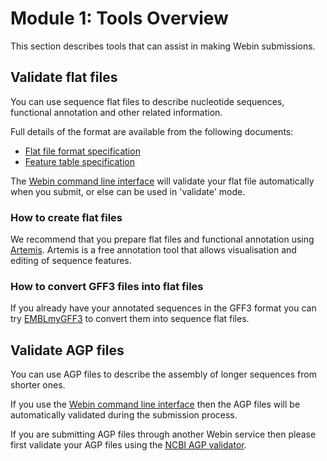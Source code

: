 # Module 1: Tools Overview

This section describes tools that can assist in making Webin submissions.

## Validate flat files

You can use sequence flat files to describe nucleotide sequences, functional annotation and other related information.

Full details of the format are available from the following documents:

* [Flat file format specification](<ftp://ftp.ebi.ac.uk/pub/databases/embl/doc/usrman.txt>)
* [Feature table specification](<http://www.insdc.org/documents/feature-table>)


The [Webin command line interface](general-guide/webin-cli.html) will validate your flat file automatically
when you submit, or else can be used in 'validate' mode.


### How to create flat files

We recommend that you prepare flat files and functional annotation using [Artemis](http://www.sanger.ac.uk/science/tools/artemis).
Artemis is a free annotation tool that allows visualisation and editing of sequence features.

### How to convert GFF3 files into flat files

If you already have your annotated sequences in the GFF3 format you can try [EMBLmyGFF3](https://github.com/NBISweden/EMBLmyGFF3)
to convert them into sequence flat files.

## Validate AGP files

You can use AGP files to describe the assembly of longer sequences from shorter ones.

If you use the [Webin command line interface](general-guide/webin-cli.html) then the AGP files will be automatically
validated during the submission process.

If you are submitting AGP files through another Webin service then please
first validate your AGP files using the [NCBI AGP validator](https://www.ncbi.nlm.nih.gov/assembly/agp/AGP_Validation/).
